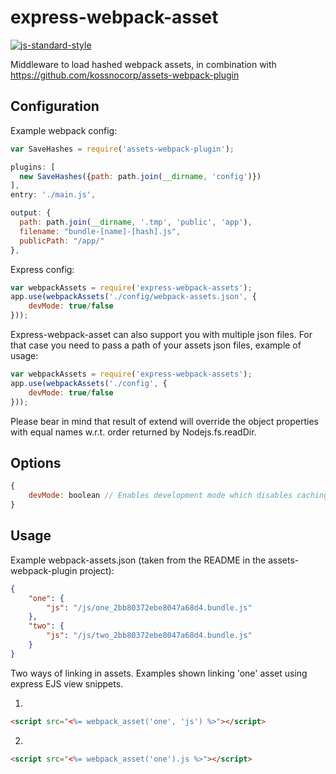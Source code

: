 express-webpack-asset
===============

[![js-standard-style](https://img.shields.io/badge/code%20style-standard-brightgreen.svg?style=flat)](https://github.com/feross/standard)

Middleware to load hashed webpack assets, in combination with https://github.com/kossnocorp/assets-webpack-plugin

## Configuration

Example webpack config:

```javascript
var SaveHashes = require('assets-webpack-plugin');

plugins: [
  new SaveHashes({path: path.join(__dirname, 'config')})
],
entry: './main.js',

output: {
  path: path.join(__dirname, '.tmp', 'public', 'app'),
  filename: "bundle-[name]-[hash].js",
  publicPath: "/app/"
},
```

Express config:

```javascript
var webpackAssets = require('express-webpack-assets');
app.use(webpackAssets('./config/webpack-assets.json', {
	devMode: true/false
}));
```

Express-webpack-asset can also support you with multiple json files. For that case you need to pass a path of your assets json files, example of usage:
```javascript
var webpackAssets = require('express-webpack-assets');
app.use(webpackAssets('./config', {
	devMode: true/false
}));
```
Please bear in mind that result of extend will override the object properties with equal names w.r.t. order returned by Nodejs.fs.readDir.

## Options

```javascript
{
	devMode: boolean // Enables development mode which disables caching of the manifest, which is useful when the manifest changes rapidly
}
```


## Usage

Example webpack-assets.json (taken from the README in the assets-webpack-plugin project):

```json
{
    "one": {
        "js": "/js/one_2bb80372ebe8047a68d4.bundle.js"
    },
    "two": {
        "js": "/js/two_2bb80372ebe8047a68d4.bundle.js"
    }
}
```

Two ways of linking in assets. Examples shown linking 'one' asset using express EJS view snippets.

1.

```html
<script src="<%= webpack_asset('one', 'js') %>"></script>

```

2.


```html
<script src="<%= webpack_asset('one').js %>"></script>

```
